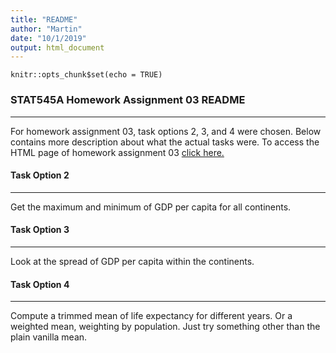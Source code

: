 ```yaml
---
title: "README"
author: "Martin"
date: "10/1/2019"
output: html_document
---
```


```{r setup, include=FALSE}
knitr::opts_chunk$set(echo = TRUE)
```

### **STAT545A Homework Assignment 03 README**

------------------------------------------

For homework assignment 03, task options 2, 3, and 4 were chosen. Below contains more description about what the actual tasks were. To access the HTML page of homework assignment 03 [click here.](https://stat545-ubc-hw-2019-20.github.io/stat545-hw-mksm1228/hw03/hw03_dplyr-ggplot2.html)

#### **Task Option 2**

------------------------------------------

Get the maximum and minimum of GDP per capita for all continents.

#### **Task Option 3**

------------------------------------------

Look at the spread of GDP per capita within the continents.

#### **Task Option 4**

------------------------------------------

Compute a trimmed mean of life expectancy for different years. Or a weighted mean, weighting by population. Just try something other than the plain vanilla mean.
